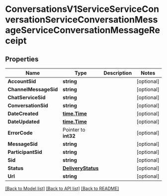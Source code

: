 # ConversationsV1ServiceServiceConversationServiceConversationMessageServiceConversationMessageReceipt

## Properties

Name | Type | Description | Notes
------------ | ------------- | ------------- | -------------
**AccountSid** | **string** |  | [optional] 
**ChannelMessageSid** | **string** |  | [optional] 
**ChatServiceSid** | **string** |  | [optional] 
**ConversationSid** | **string** |  | [optional] 
**DateCreated** | [**time.Time**](time.Time.md) |  | [optional] 
**DateUpdated** | [**time.Time**](time.Time.md) |  | [optional] 
**ErrorCode** | Pointer to **int32** |  | [optional] 
**MessageSid** | **string** |  | [optional] 
**ParticipantSid** | **string** |  | [optional] 
**Sid** | **string** |  | [optional] 
**Status** | [**DeliveryStatus**](delivery_status.md) |  | [optional] 
**Url** | **string** |  | [optional] 

[[Back to Model list]](../README.md#documentation-for-models) [[Back to API list]](../README.md#documentation-for-api-endpoints) [[Back to README]](../README.md)


